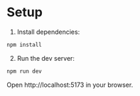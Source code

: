 # Setup

1. Install dependencies:

```bash
npm install
```

2. Run the dev server:

```bash
npm run dev
```

Open http://localhost:5173 in your browser.
